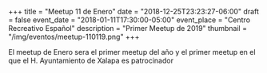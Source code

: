 +++
title = "Meetup 11 de Enero"
date = "2018-12-25T23:23:27-06:00"
draft = false
event_date = "2018-01-11T17:30:00-05:00"
event_place = "Centro Recreativo Español"
description = "Primer Meetup de 2019"
thumbnail = "/img/eventos/meetup-110119.png"
+++

El meetup de Enero sera el primer meetup del año y el primer meetup en el que el H. Ayuntamiento de Xalapa es patrocinador

